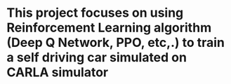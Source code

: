 # This project focuses on using Reinforcement Learning algorithm (Deep Q Network, PPO, etc,.) to train a self driving car simulated on CARLA simulator
